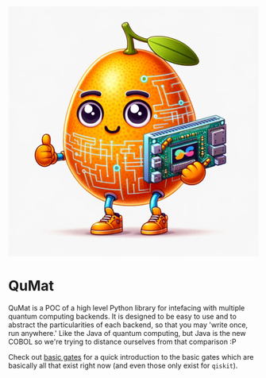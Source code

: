 ![QuMat Logo](docs/assets/mascot.png)

# QuMat

QuMat is a POC of a high level Python library for intefacing with multiple
quantum computing backends. It is designed to be easy to use and to abstract
the particularities of each backend, so that you may 'write once, run
anywhere.' Like the Java of quantum computing, but Java is the new COBOL so
we're trying to distance ourselves from that comparison :P

Check out [basic gates](docs/basic_gates.md) for a quick introduction to the
basic gates which are basically all that exist right now (and even those
only exist for `qiskit`).